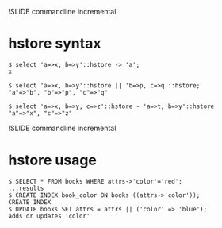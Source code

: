 !SLIDE commandline incremental
# hstore syntax
    $ select 'a=>x, b=>y'::hstore -> 'a';
    x

    $ select 'a=>x, b=>y'::hstore || 'b=>p, c=>q'::hstore;
    "a"=>"b", "b"=>"p", "c"=>"q"

    $ select 'a=>x, b=>y, c=>z'::hstore - 'a=>t, b=>y'::hstore
    "a"=>"x", "c"=>"z"

!SLIDE commandline incremental
# hstore usage
    $ SELECT * FROM books WHERE attrs->'color'='red';
    ...results
    $ CREATE INDEX book_color ON books ((attrs->'color'));
    CREATE INDEX
    $ UPDATE books SET attrs = attrs || ('color' => 'blue');
    adds or updates 'color'
